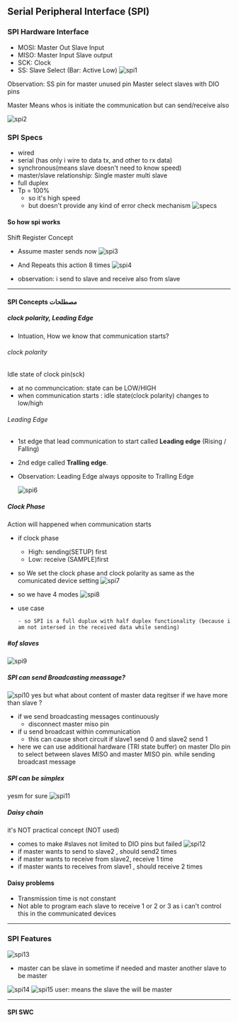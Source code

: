 ## Serial Peripheral Interface (SPI)

### SPI Hardware Interface

- MOSI: Master Out Slave Input
- MISO: Master Input Slave output
- SCK: Clock
- SS: Slave Select (Bar: Active Low)
  ![spi1](imgs/spi1.JPG)

Observation: SS pin for master unused pin
Master select slaves with DIO pins

Master Means whos is initiate the communication but can send/receive also

![spi2](imgs/spi2.JPG)

### SPI Specs

- wired
- serial (has only i wire to data tx, and other to rx data)
- synchronous(means slave doesn't need to know speed)
- master/slave relationship: Single master multi slave
- full duplex
- Tp = 100%
  - so it's high speed
  - but doesn't provide any kind of error check mechanism
    ![specs](imgs/spi5.JPG)

#### So how spi works

Shift Register Concept

- Assume master sends now
  ![spi3](imgs/spi3.JPG)
- And Repeats this action 8 times
  ![spi4](imgs/spi4.JPG)

- observation: i send to slave and receive also from slave

---

#### SPI Concepts مصطلحات

##### clock polarity, Leading Edge

- Intuation, How we know that communication starts?

###### clock polarity

Idle state of clock pin(sck)

- at no communcication: state can be LOW/HIGH
- when communication starts : idle state(clock polarity) changes to low/high

###### Leading Edge

- 1st edge that lead communication to start called **Leading edge** (Rising / Falling)
- 2nd edge called **Tralling edge**.
- Observation: Leading Edge always opposite to Tralling Edge

  ![spi6](imgs/spi6.JPG)

##### Clock Phase

Action will happened when communication starts

- if clock phase

  - High: sending(SETUP) first
  - Low: receive (SAMPLE)first

- so We set the clock phase and clock polarity as same as the comunicated device setting
  ![spi7](imgs/spi7.JPG)

- so we have 4 modes
  ![spi8](imgs/spi8.JPG)
- use case
  <!-- ![spi7](imgs/spi7.JPG) -->
      - so SPI is a full duplux with half duplex functionality (because i am not intersed in the received data while sending)

##### #of slaves

![spi9](imgs/spi9.JPG)

##### SPI can send Broadcasting meassage?

![spi10](imgs/spi10.JPG)
yes but what about content of master data regitser if we have more than slave ?

- if we send broadcasting messages continuously
  - disconnect master miso pin
- if u send broadcast within communication
  - this can cause short circuit if slave1 send 0 and slave2 send 1
- here we can use additional hardware (TRI state buffer) on master DIo pin to select between slaves MISO and master MISO pin.
  while sending broadcast message

##### SPI can be simplex

yesm for sure
![spi11](imgs/spi11.JPG)

##### Daisy chain

it's NOT practical concept (NOT used)

- comes to make #slaves not limited to DIO pins but failed
  ![spi12](imgs/spi12.JPG)
- if master wants to send to slave2 , should send2 times
- if master wants to receive from slave2, receive 1 time
- if master wants to receives from slave1 , should receive 2 times

#### Daisy problems

- Transmission time is not constant
- Not able to program each slave to receive 1 or 2 or 3 as i can't control this in the communicated devices

---

### SPI Features

![spi13](imgs/spi13.JPG)

- master can be slave in sometime if needed and master another slave to be master

![spi14](imgs/spi14.JPG)
![spi15](imgs/spi15.JPG)
user: means the slave the will be master

---

#### SPI SWC
